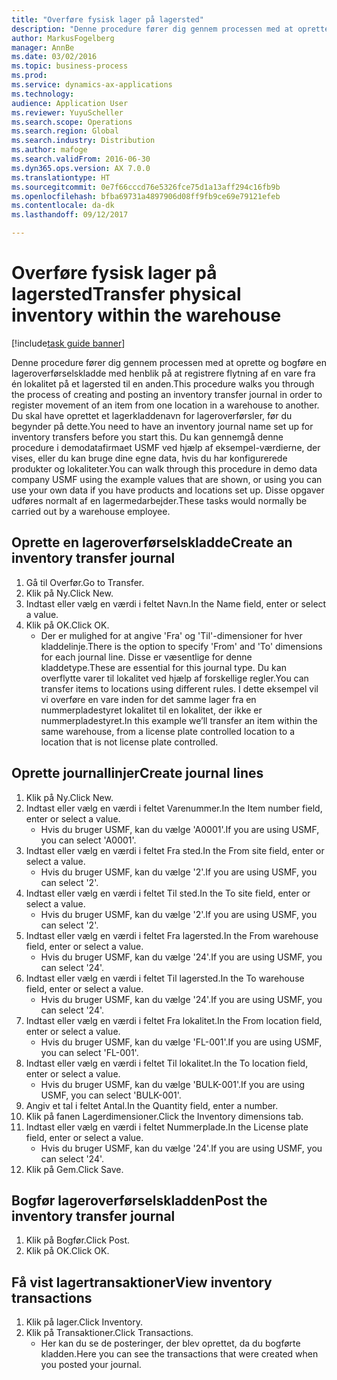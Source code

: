 ```yaml
---
title: "Overføre fysisk lager på lagersted"
description: "Denne procedure fører dig gennem processen med at oprette og bogføre en lageroverførselskladde med henblik på at registrere flytning af en vare fra én lokalitet på et lagersted til en anden."
author: MarkusFogelberg
manager: AnnBe
ms.date: 03/02/2016
ms.topic: business-process
ms.prod: 
ms.service: dynamics-ax-applications
ms.technology: 
audience: Application User
ms.reviewer: YuyuScheller
ms.search.scope: Operations
ms.search.region: Global
ms.search.industry: Distribution
ms.author: mafoge
ms.search.validFrom: 2016-06-30
ms.dyn365.ops.version: AX 7.0.0
ms.translationtype: HT
ms.sourcegitcommit: 0e7f66cccd76e5326fce75d1a13aff294c16fb9b
ms.openlocfilehash: bfba69731a4897906d08ff9fb9ce69e79121efeb
ms.contentlocale: da-dk
ms.lasthandoff: 09/12/2017

---
```

# <a name="transfer-physical-inventory-within-the-warehouse"></a><span data-ttu-id="a9879-103">Overføre fysisk lager på lagersted</span><span class="sxs-lookup"><span data-stu-id="a9879-103">Transfer physical inventory within the warehouse</span></span>

[!include[task guide banner](../../includes/task-guide-banner.md)]

<span data-ttu-id="a9879-104">Denne procedure fører dig gennem processen med at oprette og bogføre en lageroverførselskladde med henblik på at registrere flytning af en vare fra én lokalitet på et lagersted til en anden.</span><span class="sxs-lookup"><span data-stu-id="a9879-104">This procedure walks you through the process of creating and posting an inventory transfer journal in order to register movement of an item from one location in a warehouse to another.</span></span> <span data-ttu-id="a9879-105">Du skal have oprettet et lagerkladdenavn for lageroverførsler, før du begynder på dette.</span><span class="sxs-lookup"><span data-stu-id="a9879-105">You need to have an inventory journal name set up for inventory transfers before you start this.</span></span> <span data-ttu-id="a9879-106">Du kan gennemgå denne procedure i demodatafirmaet USMF ved hjælp af eksempel-værdierne, der vises, eller du kan bruge dine egne data, hvis du har konfigurerede produkter og lokaliteter.</span><span class="sxs-lookup"><span data-stu-id="a9879-106">You can walk through this procedure in demo data company USMF using the example values that are shown, or using you can use your own data if you have products and locations set up.</span></span> <span data-ttu-id="a9879-107">Disse opgaver udføres normalt af en lagermedarbejder.</span><span class="sxs-lookup"><span data-stu-id="a9879-107">These tasks would normally be carried out by a warehouse employee.</span></span>


## <a name="create-an-inventory-transfer-journal"></a><span data-ttu-id="a9879-108">Oprette en lageroverførselskladde</span><span class="sxs-lookup"><span data-stu-id="a9879-108">Create an inventory transfer journal</span></span>
1. <span data-ttu-id="a9879-109">Gå til Overfør.</span><span class="sxs-lookup"><span data-stu-id="a9879-109">Go to Transfer.</span></span>
2. <span data-ttu-id="a9879-110">Klik på Ny.</span><span class="sxs-lookup"><span data-stu-id="a9879-110">Click New.</span></span>
3. <span data-ttu-id="a9879-111">Indtast eller vælg en værdi i feltet Navn.</span><span class="sxs-lookup"><span data-stu-id="a9879-111">In the Name field, enter or select a value.</span></span>
4. <span data-ttu-id="a9879-112">Klik på OK.</span><span class="sxs-lookup"><span data-stu-id="a9879-112">Click OK.</span></span>
    * <span data-ttu-id="a9879-113">Der er mulighed for at angive 'Fra' og 'Til'-dimensioner for hver kladdelinje.</span><span class="sxs-lookup"><span data-stu-id="a9879-113">There is the option to specify 'From' and 'To' dimensions for each journal line.</span></span> <span data-ttu-id="a9879-114">Disse er væsentlige for denne kladdetype.</span><span class="sxs-lookup"><span data-stu-id="a9879-114">These are essential for this journal type.</span></span> <span data-ttu-id="a9879-115">Du kan overflytte varer til lokalitet ved hjælp af forskellige regler.</span><span class="sxs-lookup"><span data-stu-id="a9879-115">You can transfer items to locations using different rules.</span></span> <span data-ttu-id="a9879-116">I dette eksempel vil vi overføre en vare inden for det samme lager fra en nummerpladestyret lokalitet til en lokalitet, der ikke er nummerpladestyret.</span><span class="sxs-lookup"><span data-stu-id="a9879-116">In this example we’ll transfer an item within the same warehouse, from a license plate controlled location to a location that is not license plate controlled.</span></span>   

## <a name="create-journal-lines"></a><span data-ttu-id="a9879-117">Oprette journallinjer</span><span class="sxs-lookup"><span data-stu-id="a9879-117">Create journal lines</span></span>
1. <span data-ttu-id="a9879-118">Klik på Ny.</span><span class="sxs-lookup"><span data-stu-id="a9879-118">Click New.</span></span>
2. <span data-ttu-id="a9879-119">Indtast eller vælg en værdi i feltet Varenummer.</span><span class="sxs-lookup"><span data-stu-id="a9879-119">In the Item number field, enter or select a value.</span></span>
    * <span data-ttu-id="a9879-120">Hvis du bruger USMF, kan du vælge 'A0001'.</span><span class="sxs-lookup"><span data-stu-id="a9879-120">If you are using USMF, you can select 'A0001'.</span></span>  
3. <span data-ttu-id="a9879-121">Indtast eller vælg en værdi i feltet Fra sted.</span><span class="sxs-lookup"><span data-stu-id="a9879-121">In the From site field, enter or select a value.</span></span>
    * <span data-ttu-id="a9879-122">Hvis du bruger USMF, kan du vælge '2'.</span><span class="sxs-lookup"><span data-stu-id="a9879-122">If you are using USMF, you can select '2'.</span></span>  
4. <span data-ttu-id="a9879-123">Indtast eller vælg en værdi i feltet Til sted.</span><span class="sxs-lookup"><span data-stu-id="a9879-123">In the To site field, enter or select a value.</span></span>
    * <span data-ttu-id="a9879-124">Hvis du bruger USMF, kan du vælge '2'.</span><span class="sxs-lookup"><span data-stu-id="a9879-124">If you are using USMF, you can select '2'.</span></span>  
5. <span data-ttu-id="a9879-125">Indtast eller vælg en værdi i feltet Fra lagersted.</span><span class="sxs-lookup"><span data-stu-id="a9879-125">In the From warehouse field, enter or select a value.</span></span>
    * <span data-ttu-id="a9879-126">Hvis du bruger USMF, kan du vælge '24'.</span><span class="sxs-lookup"><span data-stu-id="a9879-126">If you are using USMF, you can select '24'.</span></span>  
6. <span data-ttu-id="a9879-127">Indtast eller vælg en værdi i feltet Til lagersted.</span><span class="sxs-lookup"><span data-stu-id="a9879-127">In the To warehouse field, enter or select a value.</span></span>
    * <span data-ttu-id="a9879-128">Hvis du bruger USMF, kan du vælge '24'.</span><span class="sxs-lookup"><span data-stu-id="a9879-128">If you are using USMF, you can select '24'.</span></span>  
7. <span data-ttu-id="a9879-129">Indtast eller vælg en værdi i feltet Fra lokalitet.</span><span class="sxs-lookup"><span data-stu-id="a9879-129">In the From location field, enter or select a value.</span></span>
    * <span data-ttu-id="a9879-130">Hvis du bruger USMF, kan du vælge 'FL-001'.</span><span class="sxs-lookup"><span data-stu-id="a9879-130">If you are using USMF, you can select 'FL-001'.</span></span>  
8. <span data-ttu-id="a9879-131">Indtast eller vælg en værdi i feltet Til lokalitet.</span><span class="sxs-lookup"><span data-stu-id="a9879-131">In the To location field, enter or select a value.</span></span>
    * <span data-ttu-id="a9879-132">Hvis du bruger USMF, kan du vælge 'BULK-001'.</span><span class="sxs-lookup"><span data-stu-id="a9879-132">If you are using USMF, you can select 'BULK-001'.</span></span>  
9. <span data-ttu-id="a9879-133">Angiv et tal i feltet Antal.</span><span class="sxs-lookup"><span data-stu-id="a9879-133">In the Quantity field, enter a number.</span></span>
10. <span data-ttu-id="a9879-134">Klik på fanen Lagerdimensioner.</span><span class="sxs-lookup"><span data-stu-id="a9879-134">Click the Inventory dimensions tab.</span></span>
11. <span data-ttu-id="a9879-135">Indtast eller vælg en værdi i feltet Nummerplade.</span><span class="sxs-lookup"><span data-stu-id="a9879-135">In the License plate field, enter or select a value.</span></span>
    * <span data-ttu-id="a9879-136">Hvis du bruger USMF, kan du vælge '24'.</span><span class="sxs-lookup"><span data-stu-id="a9879-136">If you are using USMF, you can select '24'.</span></span>  
12. <span data-ttu-id="a9879-137">Klik på Gem.</span><span class="sxs-lookup"><span data-stu-id="a9879-137">Click Save.</span></span>

## <a name="post-the-inventory-transfer-journal"></a><span data-ttu-id="a9879-138">Bogfør lageroverførselskladden</span><span class="sxs-lookup"><span data-stu-id="a9879-138">Post the inventory transfer journal</span></span>
1. <span data-ttu-id="a9879-139">Klik på Bogfør.</span><span class="sxs-lookup"><span data-stu-id="a9879-139">Click Post.</span></span>
2. <span data-ttu-id="a9879-140">Klik på OK.</span><span class="sxs-lookup"><span data-stu-id="a9879-140">Click OK.</span></span>

## <a name="view-inventory-transactions"></a><span data-ttu-id="a9879-141">Få vist lagertransaktioner</span><span class="sxs-lookup"><span data-stu-id="a9879-141">View inventory transactions</span></span>
1. <span data-ttu-id="a9879-142">Klik på lager.</span><span class="sxs-lookup"><span data-stu-id="a9879-142">Click Inventory.</span></span>
2. <span data-ttu-id="a9879-143">Klik på Transaktioner.</span><span class="sxs-lookup"><span data-stu-id="a9879-143">Click Transactions.</span></span>
    * <span data-ttu-id="a9879-144">Her kan du se de posteringer, der blev oprettet, da du bogførte kladden.</span><span class="sxs-lookup"><span data-stu-id="a9879-144">Here you can see the transactions that were created when you posted your journal.</span></span>  

